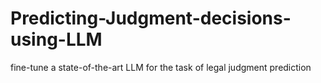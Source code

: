 # Predicting-Judgment-decisions-using-LLM
fine-tune a state-of-the-art LLM for the task of legal judgment prediction